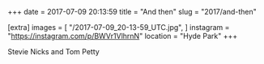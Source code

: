 +++
date = 2017-07-09 20:13:59
title = "And then"
slug = "2017/and-then"

[extra]
images = [
    "/2017-07-09_20-13-59_UTC.jpg",
]
instagram = "https://instagram.com/p/BWVr1VlhrnN"
location = "Hyde Park"
+++

Stevie Nicks and Tom Petty

